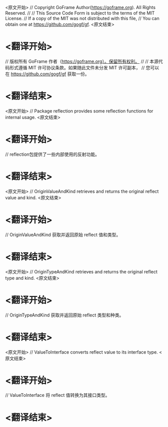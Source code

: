 
<原文开始>
// Copyright GoFrame Author(https://goframe.org). All Rights Reserved.
//
// This Source Code Form is subject to the terms of the MIT License.
// If a copy of the MIT was not distributed with this file,
// You can obtain one at https://github.com/gogf/gf.
<原文结束>

# <翻译开始>
// 版权所有 GoFrame 作者（https://goframe.org）。保留所有权利。
//
// 本源代码形式遵循 MIT 许可协议条款。如果随此文件未分发 MIT 许可副本，
// 您可以在 https://github.com/gogf/gf 获取一份。
# <翻译结束>


<原文开始>
// Package reflection provides some reflection functions for internal usage.
<原文结束>

# <翻译开始>
// reflection包提供了一些内部使用的反射功能。
# <翻译结束>


<原文开始>
// OriginValueAndKind retrieves and returns the original reflect value and kind.
<原文结束>

# <翻译开始>
// OriginValueAndKind 获取并返回原始 reflect 值和类型。
# <翻译结束>


<原文开始>
// OriginTypeAndKind retrieves and returns the original reflect type and kind.
<原文结束>

# <翻译开始>
// OriginTypeAndKind 获取并返回原始 reflect 类型和种类。
# <翻译结束>


<原文开始>
// ValueToInterface converts reflect value to its interface type.
<原文结束>

# <翻译开始>
// ValueToInterface 将 reflect 值转换为其接口类型。
# <翻译结束>

